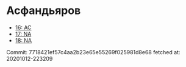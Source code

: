 # Асфандьяров
- [16: AC](16.md)
- [17: NA](17.md)
- [18: NA](18.md)

Commit: 7718421ef57c4aa2b23e65e55269f025981d8e68
 fetched at: 20201012-223209
